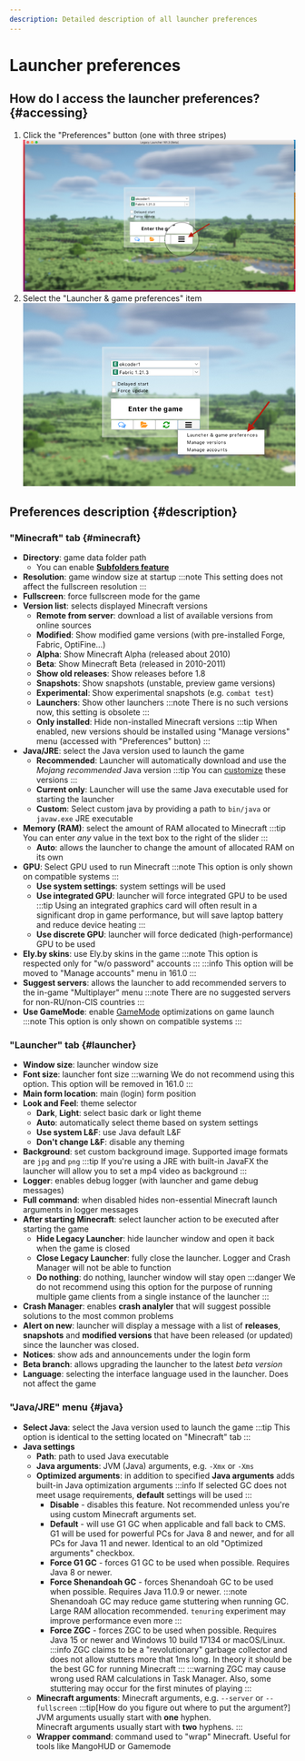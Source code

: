 ```yaml
---
description: Detailed description of all launcher preferences
---
```

# Launcher preferences

## How do I access the launcher preferences? {#accessing}
1. Click the "Preferences" button (one with three stripes)
    ![Preferences button](./img/menu-open-en.png)
2. Select the "Launcher & game preferences" item
    ![Launcher & game preferences](./img/preferences-button-en.png)

## Preferences description {#description}
### "Minecraft" tab {#minecraft}
* **Directory**: game data folder path
    * You can enable [**Subfolders feature**](./subfolders.md)
* **Resolution**: game window size at startup
    :::note
    This setting does not affect the fullscreen resolution
    :::
* **Fullscreen**: force fullscreen mode for the game
* **Version list**: selects displayed Minecraft versions
    * **Remote from server**: download a list of available versions from online sources
    * **Modified**: Show modified game versions (with pre-installed Forge, Fabric, OptiFine...)
    * **Alpha**: Show Minecraft Alpha (released about 2010)
    * **Beta**: Show Minecraft Beta (released in 2010-2011)
    * **Show old releases**: Show releases before 1.8
    * **Snapshots**: Show snapshots (unstable, preview game versions)
    * **Experimental**: Show experimental snapshots (e.g. `combat test`)
    * **Launchers**: Show other launchers
        :::note
        There is no such versions now, this setting is obsolete
        :::
    * **Only installed**: Hide non-installed Minecraft versions
        :::tip
        When enabled, new versions should be installed using "Manage versions" menu (accessed with "Preferences" button)
        :::
* **Java/JRE**: select the Java version used to launch the game
    * **Recommended**: Launcher will automatically download and use the *Mojang recommended* Java version
        :::tip
        You can [customize](../faq/custom-java.md) these versions
        :::
    * **Current only**: Launcher will use the same Java executable used for starting the launcher
    * **Custom**: Select custom java by providing a path to `bin/java` or `javaw.exe` JRE executable
* **Memory (RAM)**: select the amount of RAM allocated to Minecraft
    :::tip
    You can enter *any* value in the text box to the right of the slider
    :::
    * **Auto**: allows the launcher to change the amount of allocated RAM on its own
* **GPU**: Select GPU used to run Minecraft
    :::note
    This option is only shown on compatible systems
    :::
    * **Use system settings**: system settings will be used
    * **Use integrated GPU**: launcher will force integrated GPU to be used
        :::tip
        Using an integrated graphics card will often result in a significant drop in game performance, but will save laptop battery and reduce device heating
        :::
    * **Use discrete GPU**: launcher will force dedicated (high-performance) GPU to be used
* **Ely.by skins**: use Ely.by skins in the game
    :::note
    This option is respected only for "w/o password" accounts
    :::
    :::info
    This option will be moved to "Manage accounts" menu in 161.0
    :::
* **Suggest servers**: allows the launcher to add recommended servers to the in-game "Multiplayer" menu
    :::note
    There are no suggested servers for non-RU/non-CIS countries
    :::
* **Use GameMode**: enable [GameMode](https://github.com/FeralInteractive/gamemode) optimizations on game launch
    :::note
    This option is only shown on compatible systems
    :::

### "Launcher" tab {#launcher}
* **Window size**: launcher window size
* **Font size**: launcher font size
    :::warning
    We do not recommend using this option. This option will be removed in 161.0
    :::
* **Main form location**: main (login) form position
* **Look and Feel**: theme selector
    * **Dark**, **Light**: select basic dark or light theme
    * **Auto**: automatically select theme based on system settings
    * **Use system L&F**: use Java default L&F
    * **Don't change L&F**: disable any theming
* **Background**: set custom background image. Supported image formats are `jpg` and `png`
    :::tip
    If you're using a JRE with built-in JavaFX the launcher will allow you to set a mp4 video as background
    :::
* **Logger**: enables debug logger (with launcher and game debug messages)
* **Full command**: when disabled hides non-essential Minecraft launch arguments in logger messages
* **After starting Minecraft**: select launcher action to be executed after starting the game
    * **Hide Legacy Launcher**: hide launcher window and open it back when the game is closed
    * **Close Legacy Launcher**: fully close the launcher. Logger and Crash Manager will not be able to function
    * **Do nothing**: do nothing, launcher window will stay open
        :::danger
        We do not recommend using this option for the purpose of running multiple game clients from a single instance of the launcher
        :::
* **Crash Manager**: enables **crash analyler** that will suggest possible solutions to the most common problems
* **Alert on new**: launcher will display a message with a list of **releases**, **snapshots** and **modified versions** that have been released (or updated) since the launcher was closed.
* **Notices**: show ads and announcements under the login form
* **Beta branch**: allows upgrading the launcher to the latest *beta version*
* **Language**: selecting the interface language used in the launcher. Does not affect the game

### "Java/JRE" menu {#java}
* **Select Java**: select the Java version used to launch the game
    :::tip
    This option is identical to the setting located on "Minecraft" tab
    :::
* **Java settings**
    * **Path**: path to used Java executable
    * **Java arguments**: JVM (Java) arguments, e.g. `-Xmx` or `-Xms`
    * **Optimized arguments**: in addition to specified **Java arguments** adds built-in Java optimization arguments
        :::info
        If selected GC does not meet usage requirements, **default** settings will be used
        :::
        * **Disable** - disables this feature. Not recommended unless you're using custom Minecraft arguments set.
        * **Default** - will use G1 GC when applicable and fall back to CMS. G1 will be used for powerful PCs for Java 8 and newer, and for all PCs for Java 11 and newer. Identical to an old "Optimized arguments" checkbox.
        * **Force G1 GC** - forces G1 GC to be used when possible. Requires Java 8 or newer.
        * **Force Shenandoah GC** - forces Shenandoah GC to be used when possible. Requires Java 11.0.9 or newer.
            :::note
            Shenandoah GC may reduce game stuttering when running GC. Large RAM allocation recommended. `tenuring` experiment may improve performance even more
            :::
        * **Force ZGC** - forces ZGC to be used when possible. Requires Java 15 or newer and Windows 10 build 17134 or macOS/Linux.
            :::info
            ZGC claims to be a "revolutionary" garbage collector and does not allow stutters more that 1ms long. In theory it should be the best GC for running Minecraft
            :::
            :::warning
            ZGC may cause wrong used RAM calculations in Task Manager. Also, some stuttering may occur for the first minutes of playing
            :::
    * **Minecraft arguments**: Minecraft arguments, e.g. `--server` or `--fullscreen`
        :::tip[How do you figure out where to put the argument?]
        JVM arguments usually start with **one** hyphen.  
        Minecraft arguments usually start with **two** hyphens.
        :::
    * **Wrapper command**: command used to "wrap" Minecraft. Useful for tools like MangoHUD or Gamemode
